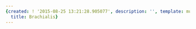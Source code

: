 ```yaml
---
{created: ! '2015-08-25 13:21:28.905077', description: '', template: muscle.html,
  title: Brachialis}
---
```

